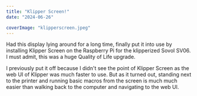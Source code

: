 ```yaml
---
title: "Klipper Screen!"
date: "2024-06-26"

coverImage: "klipperscreen.jpeg"
---
```

<!--more-->
Had this display lying around for a long time, finally put it into use by installing Klipper Screen on the Raspberry Pi for the klipperized Sovol SV06. I must admit, this was a huge Quality of Life upgrade. 

I previously put it off because I didn't see the point of Klipper Screen as the web UI of Klipper was much faster to use. But as it turned out, standing next to the printer and running basic macros from the screen is much much easier than walking back to the computer and navigating to the web UI. 

